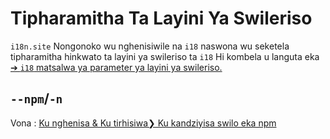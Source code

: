 # Tipharamitha Ta Layini Ya Swileriso

`i18n.site` Nongonoko wu nghenisiwile na `i18` naswona wu seketela tipharamitha hinkwato ta layini ya swileriso ta `i18` Hi kombela u languta eka [➔ `i18` matsalwa ya parameter ya layini ya swileriso.](/i18/cli)

## `--npm`/`-n`

Vona : [Ku nghenisa & Ku tirhisiwa❯ Ku kandziyisa swilo eka npm](/i18n.site/use#npm)